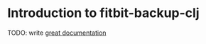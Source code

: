 # Introduction to fitbit-backup-clj

TODO: write [great documentation](http://jacobian.org/writing/what-to-write/)
